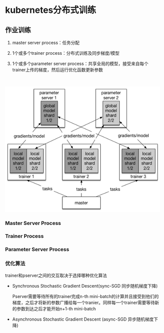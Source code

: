 # kubernetes分布式训练
## 作业训练
1. master server process：任务分配

2. 1个或多个trainer process：分布式训练及同步梯度/模型

3. 1个或多个parameter server process：共享全局的模型，接受来自每个trainer上传的梯度，然后运行优化函数更新参数

  ​

  ![Alt text](./pic/paddle-model-sharding.png?raw=true "Title")





### Master Server Process

### Trainer Process

### Parameter Server Process

### 优化算法

trainer和pserver之间的交互取决于选择哪种优化算法

- Synchronous Stochastic Gradient Descent(sync-SGD 同步随机梯度下降)

  Pserver需要等待所有的trainer完成n-th mini-batch的计算并且接受到他们的梯度，之后才将新的参数广播给每一个tranier。同样每一个trainer需要等待新的参数到达之后才能开始n+1-th mini-batch

- Asynchronous Stochastic Gradient Descent (async-SGD 异步随机梯度下降)

  ​

  ​

